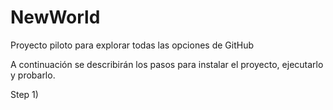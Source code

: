 # NewWorld
Proyecto piloto para explorar todas las opciones de GitHub

A continuación se describirán los pasos para instalar el proyecto, ejecutarlo y probarlo.

Step 1)

